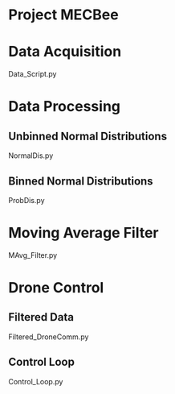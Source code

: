 # Project MECBee

Data Acquisition
=============
Data_Script.py

Data Processing
=============
Unbinned Normal Distributions
-------------
NormalDis.py

Binned Normal Distributions
-------------
ProbDis.py

Moving Average Filter
=============
MAvg_Filter.py

Drone Control
=============
Filtered Data
-------------
Filtered_DroneComm.py

Control Loop
-------------
Control_Loop.py
